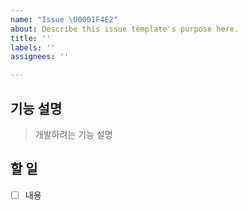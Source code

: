 ```yaml
---
name: "Issue \U0001F4E2"
about: Describe this issue template's purpose here.
title: ''
labels: ''
assignees: ''

---
```


## 기능 설명
> 개발하려는 기능 설명

## 할 일
- [ ] 내용
